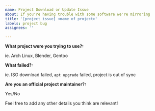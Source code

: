 ```yaml
---
name: Project Download or Update Issue
about: If you're having trouble with some software we're mirroring
title: '[project issue] <name of project>'
labels: project bug
assignees: ''

---
```


**What project were you trying to use?:**

ie. Arch Linux, Blender, Gentoo

**What failed?:**

ie. ISO download failed, `apt upgrade` failed, project is out of sync

**Are you an official project maintainer?:**

Yes/No

Feel free to add any other details you think are relevant!
